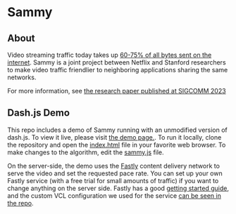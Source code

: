 # Sammy

## About
Video streaming traffic today takes up <a href="https://www.sandvine.com/global-internet-phenomena-report-2022">60-75% of all bytes sent on the internet</a>.
Sammy is a joint project between Netflix and Stanford researchers to make video traffic friendlier to neighboring applications sharing the same networks.

For more information, see [the research paper published at SIGCOMM 2023](/sammy.pdf)

## Dash.js Demo
This repo includes a demo of Sammy running with an unmodified version of dash.js. To view it live, please visit [the demo page.](https://sammy.brucespang.com/). To run it locally, clone the repository and open the [index.html](https://github.com/brucespang/sammy/blob/main/index.html) file in your favorite web browser. To make changes to the algorithm, edit the [sammy.js](https://github.com/brucespang/sammy/blob/main/sammy.js) file.

On the server-side, the demo uses the [Fastly](https://www.fastly.com/) content delivery network to serve the video and set the requested pace rate. You can set up your own Fastly service (with a free trial for small amounts of traffic) if you want to change anything on the server side. Fastly has a good [getting started guide](https://docs.fastly.com/en/guides/start-here), and the custom VCL configuration we used for the service [can be seen in the repo](https://github.com/brucespang/sammy/blob/master/fastly.vcl).
